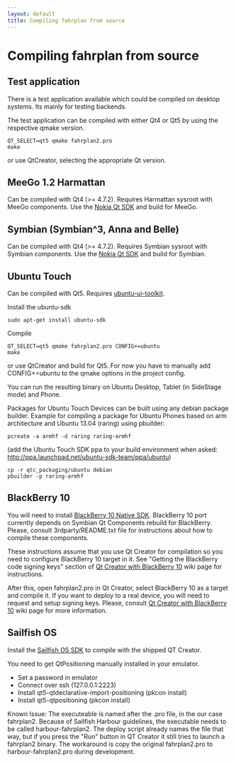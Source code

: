 ```yaml
---
layout: default
title: Compiling fahrplan from source
---
```


Compiling fahrplan from source
==============================

Test application
----------------

There is a test application available which could be compiled on
desktop systems. Its mainly for testing backends.

The test application can be compiled with either Qt4 or Qt5 by using
the respective qmake version.

    QT_SELECT=qt5 qmake fahrplan2.pro
    make

or use QtCreator, selecting the appropriate Qt version.

MeeGo 1.2 Harmattan
-------------------

Can be compiled with Qt4 (>= 4.7.2).
Requires Harmattan sysroot with MeeGo components.
Use the [Nokia Qt SDK][1] and build for MeeGo.

Symbian (Symbian^3, Anna and Belle)
-----------------------------------

Can be compiled with Qt4 (>= 4.7.2).
Requires Symbian sysroot with Symbian components.
Use the [Nokia Qt SDK][1] and build for Symbian.

Ubuntu Touch
------------

Can be compiled with Qt5. Requires [ubuntu-ui-toolkit][2].

Install the ubuntu-sdk

    sudo apt-get install ubuntu-sdk
	
Compile

    QT_SELECT=qt5 qmake fahrplan2.pro CONFIG+=ubuntu
    make

or use QtCreator and build for Qt5. For now you have to manually
add CONFIG+=ubuntu to the qmake options in the project config.

You can run the resulting binary on Ubuntu Desktop, Tablet (in 
SideStage mode) and Phone.

Packages for Ubuntu Touch Devices can be built using any debian
package builder. Example for compiling a package for Ubuntu Phones
based on arm architecture and Ubuntu 13.04 (raring) using pbuilder:

    pcreate -a armhf -d raring raring-armhf
	
(add the Ubuntu Touch SDK ppa to your build environment when asked:
<http://ppa.launchpad.net/ubuntu-sdk-team/ppa/ubuntu>)

    cp -r qtc_packaging/ubuntu debian
    pbuilder -p raring-armhf


BlackBerry 10
-------------

You will need to install [BlackBerry 10 Native SDK][3]. BlackBerry 10
port currently depends on Symbian Qt Components rebuild for BlackBerry.
Please, consult 3rdparty/README.txt file for instructions about how to
compile these components.

These instructions assume that you use Qt Creator for compilation so
you need to configure BlackBerry 10 target in it. See "Getting the
BlackBerry code signing keys" section of [Qt Creator with BlackBerry
10][4] wiki page for instructions.

After this, open fahrplan2.pro in Qt Creator, select BlackBerry 10 as a
target and compile it. If you want to deploy to a real device, you will
need to request and setup signing keys. Please, consult [Qt Creator with
BlackBerry 10][4] wiki page for more information.

Sailfish OS
-----------

Install the [Sailfish OS SDK][5] to compile with the shipped QT Creator.

You need to get QtPositioning manually installed in your emulator.

* Set a password in emulator
* Connect over ssh (127.0.0.1:2223)
* Install qt5-qtdeclarative-import-positioning (pkcon install)
* Install qt5-qtpositioning (pkcon install)

Known Issue: The executeable is named after the .pro file, in the 
our case fahrplan2. Because of Sailfish Harbour guidelines, the 
executable needs to be called harbour-fahrplan2. The deploy script already
names the file that way, but if you press the "Run" button in QT Creator
it still tries to launch a fahrplan2 binary. The workaround is copy the original
fahrplan2.pro to harbour-fahrplan2.pro during development.


[1]: http://www.developer.nokia.com/info/sw.nokia.com/id/da8df288-e615-443d-be5c-00c8a72435f8/Qt_SDK.html
[2]: http://developer.ubuntu.com/get-started/
[3]: https://developer.blackberry.com/native/download/
[4]: http://qt-project.org/wiki/Qt-Creator-with-BlackBerry-10
[5]: https://sailfishos.org/develop.html
